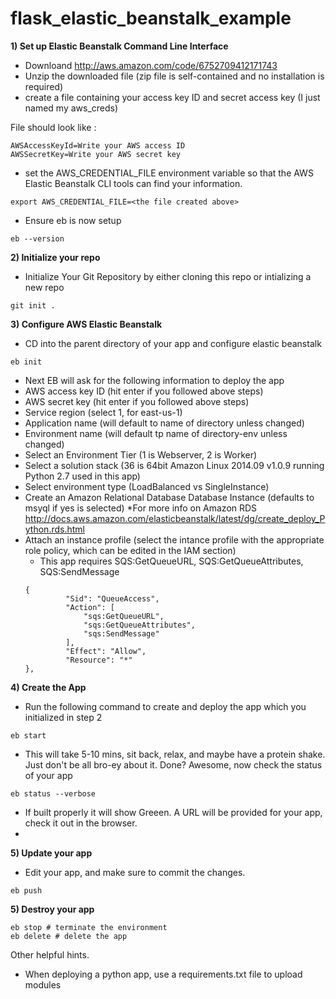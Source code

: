 flask_elastic_beanstalk_example
===============

**1) Set up Elastic Beanstalk Command Line Interface** 

* Downloand http://aws.amazon.com/code/6752709412171743
* Unzip the downloaded file (zip file is self-contained and no installation is required)
* create a file containing your access key ID and secret access key (I just named my aws_creds)

File should look like :
``` 
AWSAccessKeyId=Write your AWS access ID
AWSSecretKey=Write your AWS secret key
```

*  set the AWS_CREDENTIAL_FILE environment variable so that the AWS Elastic Beanstalk CLI tools can find your information.
``` 
export AWS_CREDENTIAL_FILE=<the file created above>
``` 
 
* Ensure eb is now setup
``` 
eb --version
``` 

**2) Initialize your repo** 

* Initialize Your Git Repository by either cloning this repo or intializing a new repo
``` 
git init .
``` 

**3) Configure AWS Elastic Beanstalk** 
* CD into the parent directory of your app and configure elastic beanstalk 
``` 
eb init
```  
* Next EB will ask for the following information to deploy the app
 * AWS access key ID (hit enter if you followed above steps) 
 * AWS secret key (hit enter if you followed above steps) 
 * Service region (select 1, for east-us-1)
 * Application name (will default to name of directory unless changed)
 * Environment name (will default tp name of directory-env unless changed)
 * Select an Environment Tier (1 is Webserver, 2 is Worker)
 * Select a solution stack (36 is 64bit Amazon Linux 2014.09 v1.0.9 running Python 2.7 used in this app) 
 * Select environment type (LoadBalanced vs SingleInstance)
 * Create an Amazon Relational Database Database Instance (defaults to msyql if yes is selected) 
   *For more info on Amazon RDS http://docs.aws.amazon.com/elasticbeanstalk/latest/dg/create_deploy_Python.rds.html 
 * Attach an instance profile (select the intance profile with the appropriate role policy, which can be edited in the IAM section) 
   * This app requires SQS:GetQueueURL, SQS:GetQueueAttributes, SQS:SendMessage 
   ``` 
   {
            "Sid": "QueueAccess",
            "Action": [
                "sqs:GetQueueURL",
                "sqs:GetQueueAttributes",
                "sqs:SendMessage"
            ],
            "Effect": "Allow",
            "Resource": "*"
   },
   ``` 

**4) Create the App** 
* Run the following command to create and deploy the app which you initialized in step 2
```
eb start
```

* This will take 5-10 mins, sit back, relax, and maybe have a protein shake. Just don't be all bro-ey about it. Done? Awesome, now check the status of your app
```
eb status --verbose
```
 * If built properly it will show Greeen. A URL will be provided for your app, check it out in the browser. 
 * 
 
**5) Update your app** 
* Edit your app, and make sure to commit the changes.
```
eb push 
```

**5) Destroy your app** 
```
eb stop # terminate the environment 
eb delete # delete the app
```

Other helpful hints. 
* When deploying a python app, use a requirements.txt file to upload modules 

 




